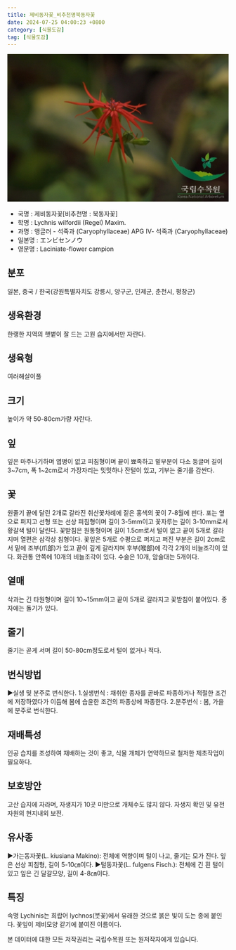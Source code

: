 ```yaml
---
title: 제비동자꽃_비추천명북동자꽃
date: 2024-07-25 04:00:23 +0800
category: [식물도감]
tag: [식물도감]
---
```




![제비동자꽃[비추천명 : 북동자꽃]](/assets/img/fileUpload/plants/basic/Caryophyllaceae/Lychnis/9027/1_th2.JPG)
- 국명 : 제비동자꽃[비추천명 : 북동자꽃]
- 학명 : Lychnis wilfordii (Regel) Maxim.
- 과명 : 앵글러 - 석죽과 (Caryophyllaceae) APG Ⅳ- 석죽과 (Caryophyllaceae)
- 일본명 : エンビセンノウ
- 영문명 : Laciniate-flower campion


## 분포
일본, 중국 / 한국(강원특별자치도 강릉시, 양구군, 인제군, 춘천시, 평창군) 
## 생육환경
한랭한 지역의 햇볕이 잘 드는 고원 습지에서만 자란다.
## 생육형
여러해살이풀 
## 크기
높이가 약 50-80cm가량 자란다.
## 잎
잎은 마주나기하며 엽병이 없고 피침형이며 끝이 뾰족하고 밑부분이 다소 둥글며 길이 3~7cm, 폭 1~2cm로서 가장자리는 밋밋하나 잔털이 있고, 기부는 줄기를 감싼다.
## 꽃
원줄기 끝에 달린 2개로 갈라진 취산꽃차례에 짙은 홍색의 꽃이 7-8월에 핀다. 포는 옆으로 퍼지고 선형 또는 선상 피침형이며 길이 3-5mm이고 꽃자루는 길이 3-10mm로서 황갈색 털이 달린다. 꽃받침은 원통형이며 길이 1.5cm로서 털이 없고 끝이 5개로 갈라지며 열편은 삼각상 침형이다. 꽃잎은 5개로 수평으로 퍼지고 퍼진 부분은 길이 2cm로서 밑에 조부(爪部)가 있고 끝이 깊게 갈라지며 후부(喉部)에 각각 2개의 비늘조각이 있다. 화관통 안쪽에 10개의 비늘조각이 있다. 수술은 10개, 암술대는 5개이다.
## 열매
삭과는 긴 타원형이며 길이 10~15mm이고 끝이 5개로 갈라지고 꽃받침이 붙어있다. 종자에는 돌기가 있다.
## 줄기
줄기는 곧게 서며 길이 50-80cm정도로서 털이 없거나 적다.
## 번식방법
▶실생 및 분주로 번식한다. 
1.실생번식 : 채취한 종자를 곧바로 파종하거나 적절한 조건에 저장하였다가 이듬해 봄에 습윤한 조건의 파종상에 파종한다. 
2.분주번식 : 봄, 가을에 분주로 번식한다.
## 재배특성
인공 습지를 조성하여 재배하는 것이 좋고, 식물 개체가 연약하므로 철저한 제초작업이 필요하다.
## 보호방안
고산 습지에 자라며, 자생지가 10곳 미만으로 개체수도 많지 않다. 자생지 확인 및 유전자원의 현지내외 보전.
## 유사종
▶가는동자꽃(L. kiusiana Makino): 전체에 역향이며 털이 나고, 줄기는 모가 진다. 잎은 선상 피침형, 길이 5-10㎝이다. 
▶털동자꽃(L. fulgens Fisch.): 전체에 긴 흰 털이 있고 잎은 긴 달걀모양, 길이 4-8㎝이다.
## 특징
속명 Lychinis는 희랍어 lychnos(붓꽃)에서 유래한 것으로 붉은 빛이 도는 종에 붙인다. 꽃잎이 제비모양 같기에 붙여진 이름이다.






본 데이터에 대한 모든 저작권리는 국립수목원 또는 원저작자에게 있습니다.
